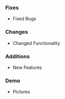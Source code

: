 ### Fixes

- Fixed Bugs

### Changes

- Changed Functionality

### Additions

- New Features

### Demo

- Pictures
